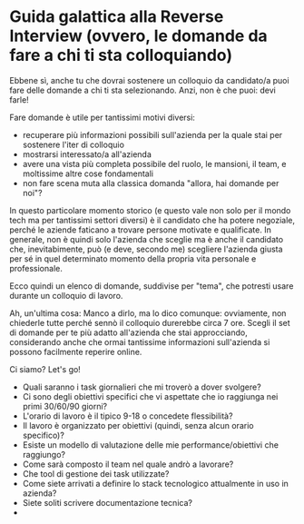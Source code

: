 # Guida galattica alla Reverse Interview (ovvero, le domande da fare a chi ti sta colloquiando)


Ebbene sì, anche tu che dovrai sostenere un colloquio da candidato/a puoi fare delle domande a chi ti sta selezionando. Anzi, non è che puoi: devi farle! 

Fare domande è utile per tantissimi motivi diversi:
- recuperare più informazioni possibili sull'azienda per la quale stai per sostenere l'iter di colloquio
- mostrarsi interessato/a all'azienda 
- avere una vista più completa possibile del ruolo, le mansioni, il team, e moltissime altre cose fondamentali
- non fare scena muta alla classica domanda "allora, hai domande per noi"?

In questo particolare momento storico (e questo vale non solo per il mondo tech ma per tantissimi settori diversi) è il candidato che ha potere negoziale, perché le aziende faticano a trovare persone motivate e qualificate. In generale, non è quindi solo l'azienda che sceglie ma è anche il candidato che, inevitabimente, può (e deve, secondo me) scegliere l'azienda giusta per sé in quel determinato momento della propria vita personale e professionale.

Ecco quindi un elenco di domande, suddivise per "tema", che potresti usare durante un colloquio di lavoro.

Ah, un'ultima cosa: Manco a dirlo, ma lo dico comunque: ovviamente, non chiederle tutte perché sennò il colloquio durerebbe circa 7 ore. Scegli il set di domande per te più adatto all'azienda che stai approcciando, considerando anche che ormai tantissime informazioni sull'azienda si possono facilmente reperire online.

Ci siamo? Let's go!


- Quali saranno i task giornalieri che mi troverò a dover svolgere?
- Ci sono degli obiettivi specifici che vi aspettate che io raggiunga nei primi 30/60/90 giorni?
- L'orario di lavoro è il tipico 9-18 o concedete flessibilità?
- Il lavoro è organizzato per obiettivi (quindi, senza alcun orario specifico)?
- Esiste un modello di valutazione delle mie performance/obiettivi che raggiungo?
- Come sarà composto il team nel quale andrò a lavorare?
- Che tool di gestione dei task utilizzate?
- Come siete arrivati a definire lo stack tecnologico attualmente in uso in azienda?
- Siete soliti scrivere documentazione tecnica?
- 
